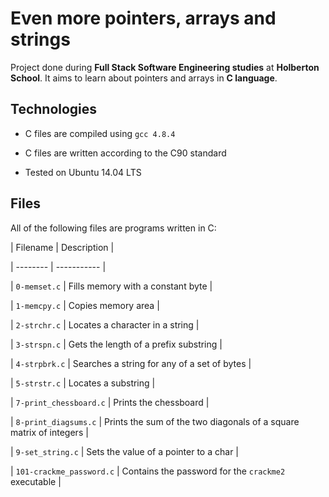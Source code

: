 # Even more pointers, arrays and strings

Project done during **Full Stack Software Engineering studies** at **Holberton School**. It aims to learn about pointers and arrays in **C language**.

## Technologies

* C files are compiled using `gcc 4.8.4`

* C files are written according to the C90 standard

* Tested on Ubuntu 14.04 LTS

## Files

All of the following files are programs written in C:

| Filename | Description |

| -------- | ----------- |

| `0-memset.c` | Fills memory with a constant byte |

| `1-memcpy.c` | Copies memory area |

| `2-strchr.c` | Locates a character in a string |

| `3-strspn.c` | Gets the length of a prefix substring |

| `4-strpbrk.c` | Searches a string for any of a set of bytes |

| `5-strstr.c` | Locates a substring |

| `7-print_chessboard.c` | Prints the chessboard |

| `8-print_diagsums.c` | Prints the sum of the two diagonals of a square matrix of integers |

| `9-set_string.c` | Sets the value of a pointer to a char |

| `101-crackme_password.c` | Contains the password for the `crackme2` executable |
